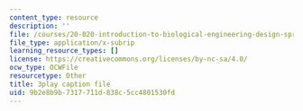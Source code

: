 ```yaml
---
content_type: resource
description: ''
file: /courses/20-020-introduction-to-biological-engineering-design-spring-2009/9b2e8b9b7317711d838c5cc4801530fd_CUrlh0yrQ8s.srt
file_type: application/x-subrip
learning_resource_types: []
license: https://creativecommons.org/licenses/by-nc-sa/4.0/
ocw_type: OCWFile
resourcetype: Other
title: 3play caption file
uid: 9b2e8b9b-7317-711d-838c-5cc4801530fd
---
```

